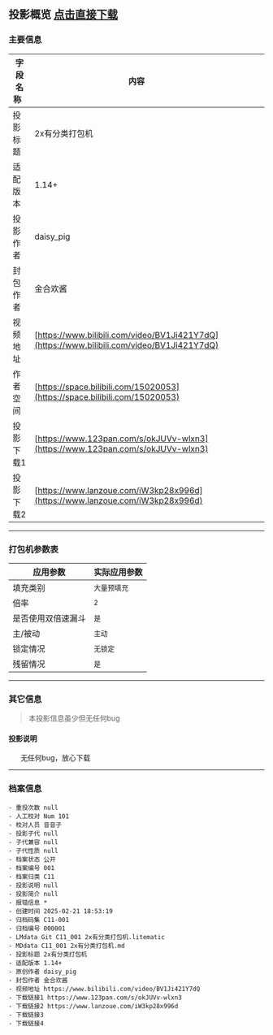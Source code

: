 ## 投影概览 [点击直接下载](https://github.com/9e3b6719-e5e1-422c-b5db-34d6b7fc426b)
### 主要信息
| 字段名称   | 内容           |
| ---------- | -------------- |
| 投影标题   |2x有分类打包机                |
| 适配版本   |1.14+                |
| 投影作者   |daisy_pig                |
| 封包作者   |金合欢酱                |
| 视频地址   |[https://www.bilibili.com/video/BV1Ji421Y7dQ](https://www.bilibili.com/video/BV1Ji421Y7dQ)                |
| 作者空间   |[https://space.bilibili.com/15020053](https://space.bilibili.com/15020053)                |
| 投影下载1   |[https://www.123pan.com/s/okJUVv-wlxn3](https://www.123pan.com/s/okJUVv-wlxn3)                |
| 投影下载2   |[https://www.lanzoue.com/iW3kp28x996d](https://www.lanzoue.com/iW3kp28x996d)                |



---

### 打包机参数表
| 应用参数     | 实际应用参数   |
|--------------|----------------|
| 填充类别     |`大量预填充`            |
| 倍率         |`2`            |
| 是否使用双倍速漏斗|`是`            |
| 主/被动      |`主动`            |
| 锁定情况     |`无锁定`            |
| 残留情况         |`是`            |

---

### 其它信息
> 本投影信息虽少但无任何bug







#### 投影说明
      无任何bug，放心下载

---

### 档案信息

```
- 重投次数 null
- 人工校对 Num 101
- 校对人员 音音子
- 投影子代 null
- 子代兼容 null
- 子代性质 null
- 档案状态 公开
- 档案编号 001
- 档案归类 C11
- 投影说明 null
- 投影简介 null
- 报错信息 *
- 创建时间 2025-02-21 18:53:19
- 归档码集 C11-001
- 归档编号 000001
- LMdata Git C11_001 2x有分类打包机.litematic
- MDdata C11_001 2x有分类打包机.md
- 投影标题 2x有分类打包机
- 适配版本 1.14+
- 原创作者 daisy_pig
- 封包作者 金合欢酱
- 视频地址 https://www.bilibili.com/video/BV1Ji421Y7dQ
- 下载链接1 https://www.123pan.com/s/okJUVv-wlxn3
- 下载链接2 https://www.lanzoue.com/iW3kp28x996d
- 下载链接3 
- 下载链接4 
```
